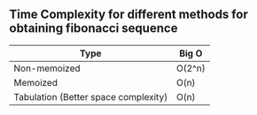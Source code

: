 ## Time Complexity for different methods for obtaining fibonacci sequence
| Type  | Big O  |
| ------------ | ------------ |
| Non-memoized | O(2^n) |
| Memoized | O(n) |
| Tabulation (Better space complexity) | O(n) |